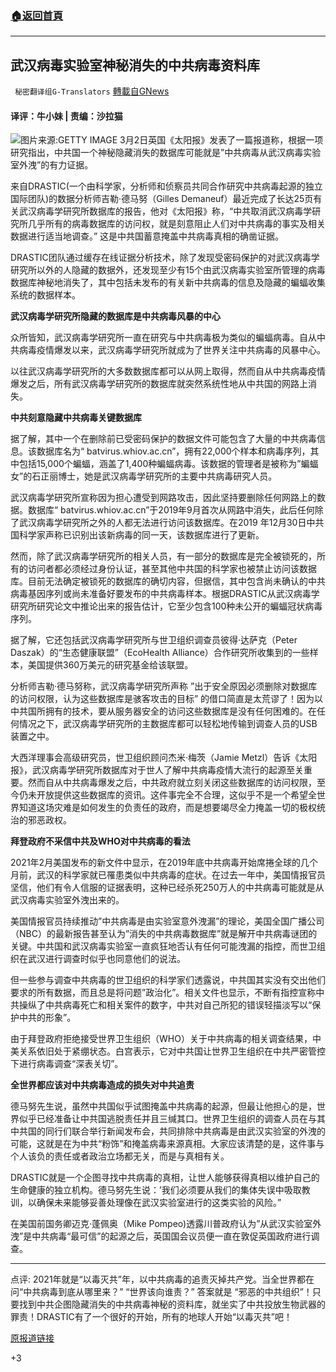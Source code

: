 ###  [:house:返回首頁](https://github.com/ourhimalayas/txt)
---

## 武汉病毒实验室神秘消失的中共病毒资料库
` 秘密翻译组G-Translators` [轉載自GNews](https://gnews.org/zh-hans/952872/)

#### 译评：牛小妹 | 责编：沙拉猫
![]()![](https://gnews.org/wp-content/uploads/2021/03/capture-14-1.jpg)图片来源:GETTY IMAGE
3月2日英国《太阳报》发表了一篇报道称，根据一项研究指出，中共国一个神秘隐藏消失的数据库可能就是”中共病毒从武汉病毒实验室外洩”的有力证据。

来自DRASTIC(一个由科学家，分析师和侦察员共同合作研究中共病毒起源的独立国际团队)的数据分析师吉勒·德马努（Gilles Demaneuf）最近完成了长达25页有关武汉病毒学研究所数据库的报告，他对《太阳报》称，“中共取消武汉病毒学研究所几乎所有的病毒数据库的访问权，就是刻意阻止人们对中共病毒的事实及相关数据进行适当地调查。” 这是中共国蓄意掩盖中共病毒真相的确凿证据。

DRASTIC团队通过缓存在线证据分析技术，除了发现受密码保护的对武汉病毒学研究所以外的人隐藏的数据外，还发现至少有15个由武汉病毒实验室所管理的病毒数据库神秘地消失了，其中包括未发布的有关新中共病毒的信息及隐藏的蝙蝠收集系统的数据样本。

**武汉病毒学研究所隐藏的数据库是中共病毒风暴的中心**

众所皆知，武汉病毒学研究所一直在研究与中共病毒极为类似的蝙蝠病毒。自从中共病毒疫情爆发以来，武汉病毒学研究所就成为了世界关注中共病毒的风暴中心。

以往武汉病毒学研究所的大多数数据库都可以从网上取得，然而自从中共病毒疫情爆发之后，所有武汉病毒学研究所的数据库就突然系统性地从中共国的网路上消失。

**中共刻意隐藏中共病毒关键数据库**

据了解，其中一个在删除前已受密码保护的数据文件可能包含了大量的中共病毒信息。该数据库名为“ batvirus.whiov.ac.cn”，拥有22,000个样本和病毒序列，其中包括15,000个蝙蝠，涵盖了1,400种蝙蝠病毒。该数据的管理者是被称为”蝙蝠女”的石正丽博士，她是武汉病毒学研究所的主要中共病毒研究人员。

武汉病毒学研究所宣称因为担心遭受到网路攻击，因此坚持要删除任何网路上的数据。数据库“ batvirus.whiov.ac.cn”于2019年9月首次从网路中消失，此后任何除了武汉病毒学研究所之外的人都无法进行访问该数据库。在2019 年12月30日中共国科学家声称已识别出该新病毒的同一天，该数据库进行了更新。

然而，除了武汉病毒学研究所的相关人员，有一部分的数据库是完全被锁死的，所有的访问者都必须经过身份认证，甚至其他中共国的科学家也被禁止访问该数据库。目前无法确定被锁死的数据库的确切内容，但据信，其中包含尚未确认的中共病毒基因序列或尚未准备好要发布的中共病毒样本。根据DRASTIC从武汉病毒学研究所研究论文中推论出来的报告估计，它至少包含100种未公开的蝙蝠冠状病毒序列。

据了解，它还包括武汉病毒学研究所与世卫组织调查员彼得·达萨克（Peter Daszak）的“生态健康联盟”（EcoHealth Alliance）合作研究所收集到的一些样本，美国提供360万美元的研究基金给该联盟。

分析师吉勒·德马努称，武汉病毒学研究所声称 ”出于安全原因必须删除对数据库的访问权限，认为这些数据库是骇客攻击的目标” 的借口简直是太荒谬了！因为以中共国所拥有的技术，要从服务器安全的访问这些数据库是没有任何困难的。在任何情况之下，武汉病毒学研究所的主数据库都可以轻松地传输到调查人员的USB装置之中。

大西洋理事会高级研究员，世卫组织顾问杰米·梅茨（Jamie Metzl）告诉《太阳报》，武汉病毒学研究所数据库对于世人了解中共病毒疫情大流行的起源至关重要。然而自从中共病毒爆发之后，中共政府就立刻关闭这些数据库的访问权限，至今仍未开放提供这些数据库的资讯。这件事完全不合理，这似乎不是一个希望全世界知道这场灾难是如何发生的负责任的政府，而是想要竭尽全力掩盖一切的极权统治的邪恶政权。

**拜登政府不采信中共及WHO对中共病毒的看法**

2021年2月美国发布的新文件中显示，在2019年底中共病毒开始席捲全球的几个月前，武汉的科学家就已罹患类似中共病毒的症状。在过去一年中，美国情报官员坚信，他们有令人信服的证据表明，这种已经杀死250万人的中共病毒可能就是从武汉病毒实验室外洩出来的。

美国情报官员持续推动”中共病毒是由实验室意外洩漏”的理论，美国全国广播公司（NBC）的最新报告甚至认为”消失的中共病毒数据库”就是解开中共病毒谜团的关键。中共国和武汉病毒实验室一直疯狂地否认有任何可能洩漏的指控，而世卫组织在武汉进行调查时似乎也同意他们的说法。

但一些参与调查中共病毒的世卫组织的科学家们透露说，中共国其实没有交出他们要求的所有数据，而且总是将问题”政治化”。相关文件也显示，不断有指控宣称中共操纵了中共病毒死亡和相关案件的数字，中共对自己所犯的错误轻描淡写以“保护中共的形象”。

由于拜登政府拒绝接受世界卫生组织（WHO）关于中共病毒的相关调查结果，中美关系依旧处于紧绷状态。白宫表示，它对中共国让世界卫生组织在中共严密管控下进行病毒调查“深表关切”。

**全世界都应该对中共病毒造成的损失对中共追责**

德马努先生说，虽然中共国似乎试图掩盖中共病毒的起源，但最让他担心的是，世界似乎已经准备让中共国逃脱责任并且三缄其口。世界卫生组织的调查人员在与其中共国的同行们联合举行新闻发布会，共同排除中共病毒是由武汉实验室的外洩的可能，这就是在为中共“粉饰”和掩盖病毒来源真相。大家应该清楚的是，这件事与个人该负的责任或者政治立场都无关，而是与真相有关。

DRASTIC就是一个企图寻找中共病毒的真相，让世人能够获得真相以维护自己的生命健康的独立机构。德马努先生说：’我们必须要从我们的集体失误中吸取教训，以确保未来能够妥善处理像在武汉实验室进行的这类实验的风险。”

在美国前国务卿迈克·蓬佩奥（Mike Pompeo)透露川普政府认为”从武汉实验室外洩”是中共病毒“最可信”的起源之后，英国国会议员便一直在敦促英国政府进行调查。

* * *

点评: 2021年就是“以毒灭共”年，以中共病毒的追责灭掉共产党。当全世界都在问“中共病毒到底从哪里来？” “世界该向谁责？” 答案就是 “邪恶的中共组织”！只要找到中共企图隐藏消失的中共病毒神秘的资料库，就坐实了中共投放生物武器的罪责！DRASTIC有了一个很好的开始，所有的地球人开始“以毒灭共”吧！

[原报道链接](https://www.thesun.co.uk/news/14147270/wuhan-lab-database-hidden-china-covid-smoking-gun/)

+3
